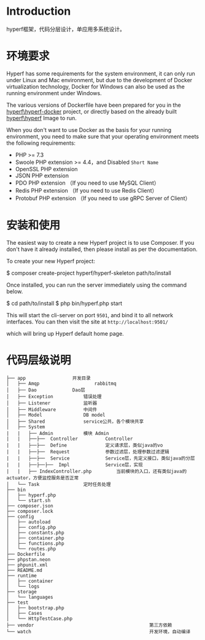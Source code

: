# Introduction

hyperf框架，代码分层设计，单应用多系统设计。

# 环境要求

Hyperf has some requirements for the system environment, it can only run under Linux and Mac environment, but due to the development of Docker virtualization technology, Docker for Windows can also be used as the running environment under Windows.

The various versions of Dockerfile have been prepared for you in the [hyperf\hyperf-docker](https://github.com/hyperf/hyperf-docker) project, or directly based on the already built [hyperf\hyperf](https://hub.docker.com/r/hyperf/hyperf) Image to run.

When you don't want to use Docker as the basis for your running environment, you need to make sure that your operating environment meets the following requirements:  

 - PHP >= 7.3
 - Swoole PHP extension >= 4.4，and Disabled `Short Name`
 - OpenSSL PHP extension
 - JSON PHP extension
 - PDO PHP extension （If you need to use MySQL Client）
 - Redis PHP extension （If you need to use Redis Client）
 - Protobuf PHP extension （If you need to use gRPC Server of Client）

# 安装和使用

The easiest way to create a new Hyperf project is to use Composer. If you don't have it already installed, then please install as per the documentation.

To create your new Hyperf project:

$ composer create-project hyperf/hyperf-skeleton path/to/install

Once installed, you can run the server immediately using the command below.

$ cd path/to/install
$ php bin/hyperf.php start

This will start the cli-server on port `9501`, and bind it to all network interfaces. You can then visit the site at `http://localhost:9501/`

which will bring up Hyperf default home page.



# 代码层级说明

```
├── app					开发目录
│   ├── Amqp			        rabbitmq
│   ├── Dao				Dao层
│   ├── Exception			错误处理
│   ├── Listener			监听器
│   ├── Middleware			中间件
│   ├── Model				DB model
│   ├── Shared				service公共，各个模块共享
│   ├── System					
|   |   ├── Admin			模块 Admin
|   |   ├──├──  Controller	        Controller
|   |   ├──├──  Define		        定义请求层，类似java的vo
|   |   ├──├──  Request		        参数过滤层，处理参数过滤逻辑
|   |   ├──├──  Service		        Service层，先定义接口，类似java的分层
|   |   ├──├──├──  Impl		        Service层，实现
|   |   ├── IndexController.php         当前模块的入口，还有类似java的actuator，方便监控服务是否正常
│   └── Task				定时任务处理
├── bin
│   ├── hyperf.php
│   └── start.sh
├── composer.json
├── composer.lock
├── config
│   ├── autoload
│   ├── config.php
│   ├── constants.php
│   ├── container.php
│   ├── functions.php
│   └── routes.php
├── Dockerfile
├── phpstan.neon
├── phpunit.xml
├── README.md
├── runtime
│   ├── container
│   └── logs
├── storage
│   └── languages
├── test
│   ├── bootstrap.php
│   ├── Cases
│   └── HttpTestCase.php
├── vendor											第三方依赖
└── watch											开发环境，自动编译
```

